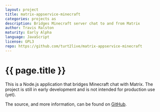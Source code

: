 ```yaml
---
layout: project
title: matrix-appservice-minecraft
categories: projects as
description: Bridges Minecraft server chat to and from Matrix
author: Travis Ralston
maturity: Early Alpha
language: JavaScript
license: GPL3
repo: https://github.com/turt2live/matrix-appservice-minecraft
---
```


# {{ page.title }}
This is a Node.js application that bridges Minecraft chat with Matrix. The project is still in early development and is not intended for production use (yet).

The source, and more information, can be found on [GitHub](https://github.com/turt2live/matrix-appservice-minecraft).
